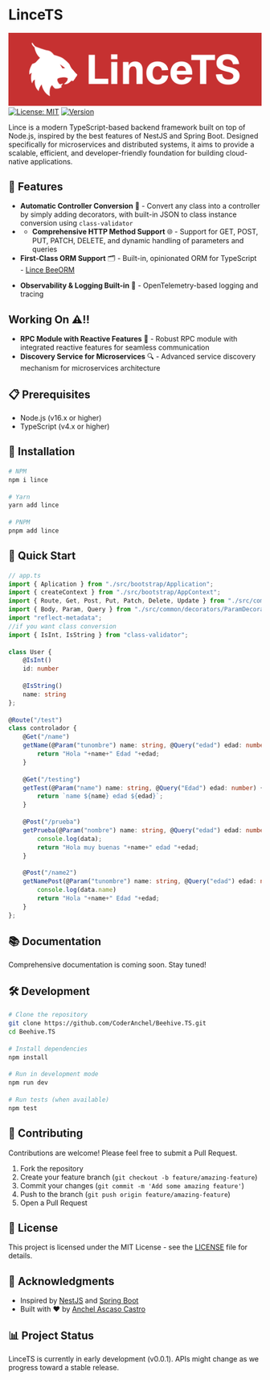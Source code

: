 # LinceTS
![](assets/Logo.svg)
[![License: MIT](https://img.shields.io/badge/License-MIT-yellow.svg)](https://opensource.org/licenses/MIT)
[![Version](https://img.shields.io/badge/version-0.0.1-blue.svg)](https://github.com/CoderAnchel/Beehive.TS)

Lince is a modern TypeScript-based backend framework built on top of Node.js, inspired by the best features of NestJS and Spring Boot. Designed specifically for microservices and distributed systems, it aims to provide a scalable, efficient, and developer-friendly foundation for building cloud-native applications.

## 🚀 Features

- **Automatic Controller Conversion** 🔄 - Convert any class into a controller by simply adding decorators, with built-in JSON to class instance conversion using `class-validator`
- - **Comprehensive HTTP Method Support** 🌐 - Support for GET, POST, PUT, PATCH, DELETE, and dynamic handling of parameters and queries
- **First-Class ORM Support** 🗂️ - Built-in, opinionated ORM for TypeScript - [Lince BeeORM]((https://github.com/LinceTS/BeeORM))
<!-- 
- **Reactive & Event-Driven Architecture** 💨 - Seamless integration of RxJS-like features
- **Simplified Dependency Injection** 💉 - Intuitive and automatic DI for large-scale apps
- **Built-in Background Jobs & Task Scheduling** 🗓️ - Native support for workers and scheduling
- **Advanced Caching & Rate Limiting** ⏲️ - First-class support for Redis, Memcached
- **Enhanced Security Defaults** 🔐 - JWT, OAuth, CSRF protection out of the box
- **Zero-Config Scaffolding** ✅ - CLI-based automation for project generation
-->
- **Observability & Logging Built-in** 👀 - OpenTelemetry-based logging and tracing

## Working On ⚠️‼️

- **RPC Module with Reactive Features** 📡 - Robust RPC module with integrated reactive features for seamless communication
- **Discovery Service for Microservices** 🔍 - Advanced service discovery mechanism for microservices architecture

## 📋 Prerequisites

- Node.js (v16.x or higher)
- TypeScript (v4.x or higher)

## 🔧 Installation

```bash
# NPM
npm i lince

# Yarn
yarn add lince

# PNPM
pnpm add lince
```

## 🏁 Quick Start

```typescript
// app.ts
import { Aplication } from "./src/bootstrap/Application";
import { createContext } from "./src/bootstrap/AppContext";
import { Route, Get, Post, Put, Patch, Delete, Update } from "./src/common/decorators/RestDecorators";
import { Body, Param, Query } from "./src/common/decorators/ParamDecoratos";
import "reflect-metadata";
//if you want class conversion 
import { IsInt, IsString } from "class-validator";

class User {
    @IsInt()
    id: number

    @IsString()
    name: string
};

@Route("/test")
class controlador {
    @Get("/name")
    getName(@Param("tunombre") name: string, @Query("edad") edad: number) {
        return "Hola "+name+" Edad "+edad;
    }

    @Get("/testing")
    getTest(@Param("name") name: string, @Query("Edad") edad: number) {
        return `name ${name} edad ${edad}`;
    }

    @Post("/prueba")
    getPrueba(@Param("nombre") name: string, @Query("edad") edad: number, @Body("datos", User) data: User) {
        console.log(data);
        return "Hola muy buenas "+name+" edad "+edad;
    }

    @Post("/name2")
    getNamePost(@Param("tunombre") name: string, @Query("edad") edad: number, @Body("data", User) data: User) {
        console.log(data.name)
        return "Hola "+name+" Edad "+edad;
    }
};

```

## 📚 Documentation

Comprehensive documentation is coming soon. Stay tuned!

## 🛠️ Development

```bash
# Clone the repository
git clone https://github.com/CoderAnchel/Beehive.TS.git
cd Beehive.TS

# Install dependencies
npm install

# Run in development mode
npm run dev

# Run tests (when available)
npm test
```

## 🤝 Contributing

Contributions are welcome! Please feel free to submit a Pull Request.

1. Fork the repository
2. Create your feature branch (`git checkout -b feature/amazing-feature`)
3. Commit your changes (`git commit -m 'Add some amazing feature'`)
4. Push to the branch (`git push origin feature/amazing-feature`)
5. Open a Pull Request

## 📜 License

This project is licensed under the MIT License - see the [LICENSE](LICENSE) file for details.

## 🙏 Acknowledgments

- Inspired by [NestJS](https://nestjs.com/) and [Spring Boot](https://spring.io/projects/spring-boot)
- Built with ❤️ by [Anchel Ascaso Castro](https://github.com/CoderAnchel)

## 📊 Project Status

LinceTS is currently in early development (v0.0.1). APIs might change as we progress toward a stable release.

